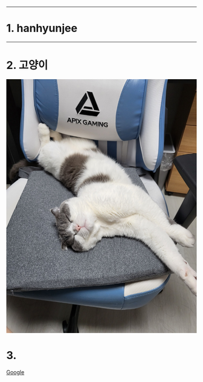 ***
# 1. hanhyunjee
***
# 2. 고양이
![](https://github.com/hanhyunjee/homework/blob/main/CAT.jpg)
# 3. 
<a href=https://www.google.co.kr>Google</a>
